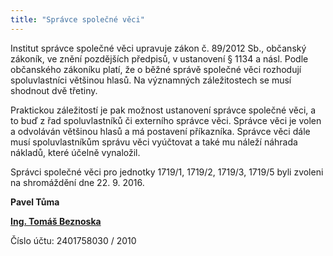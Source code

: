 ```yaml
---
title: "Správce společné věci"
---
```


Institut správce společné věci upravuje zákon č. 89/2012 Sb., občanský zákoník,
ve znění pozdějších předpisů, v ustanovení § 1134 a násl. Podle občanského
zákoníku platí, že o běžné správě společné věci rozhodují spoluvlastníci většinou
hlasů. Na významných záležitostech se musí shodnout dvě třetiny.

Praktickou záležitostí je pak možnost ustanovení správce společné věci,
a to buď z řad spoluvlastníků či externího správce věci. Správce věci je volen a
odvoláván většinou hlasů a má postavení příkazníka. Správce věci dále musí
spoluvlastníkům správu věci vyúčtovat a také mu náleží náhrada nákladů, které
účelně vynaložil.

Správci společné věci pro jednotky 1719/1, 1719/2, 1719/3, 1719/5 byli zvoleni na shromáždění dne 22. 9. 2016.

**Pavel Tůma**

**[Ing. Tomáš Beznoska](mailto:beznoska@biskupcova42.cz)**

Číslo účtu: 2401758030 / 2010
